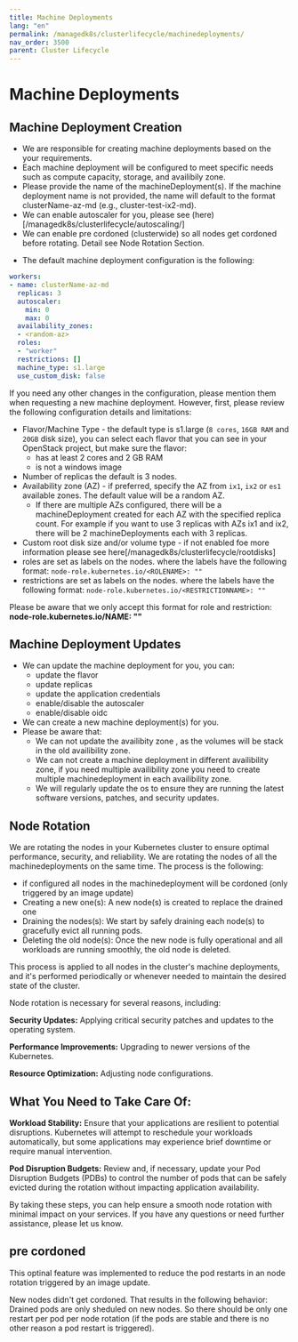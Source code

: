 ```yaml
---
title: Machine Deployments
lang: "en"
permalink: /managedk8s/clusterlifecycle/machinedeployments/
nav_order: 3500
parent: Cluster Lifecycle
---
```

# Machine Deployments

## Machine Deployment Creation
- We are responsible for creating machine deployments based on the your requirements.
- Each machine deployment will be configured to meet specific needs such as compute capacity, storage, and availibily zone.
- Please provide the name of the machineDeployment(s). If the machine deployment name is not provided, the name will default to the format clusterName-az-md (e.g., cluster-test-ix2-md).
- We can enable autoscaler for you, please see (here) [/managedk8s/clusterlifecycle/autoscaling/]
- We can enable pre cordoned (clusterwide) so all nodes get cordoned before rotating. Detail see Node Rotation Section.
* The default machine deployment configuration is the following:
```yaml
workers:
- name: clusterName-az-md
  replicas: 3
  autoscaler:
    min: 0
    max: 0
  availability_zones:
  - <random-az>
  roles:
  - "worker"
  restrictions: []
  machine_type: s1.large
  use_custom_disk: false
```
If you need any other changes in the configuration, please mention them when requesting a new machine deployment. However, first, please review the following configuration details and limitations:
 * Flavor/Machine Type - the default type is s1.large (`8 cores`, `16GB RAM` and `20GB` disk size), you can select each flavor that you can see in your OpenStack project, but make sure the flavor:
    * has at least 2 cores and 2 GB RAM
    * is not a windows image
* Number of replicas  the default is 3 nodes. 
* Availability zone (AZ) - if preferred, specify the AZ from `ix1`, `ix2` or `es1` available zones. The default value will be a random AZ.
  * If there are multiple AZs configured, there will be a machineDeployment created for each AZ with the specified replica count. For example if you want to use 3 replicas with AZs ix1 and ix2, there will be 2 machineDeployments each with 3 replicas.
* Custom root disk size and/or volume type - if not enabled foe more information please see here[/managedk8s/clusterlifecycle/rootdisks]
* roles are set as labels on the nodes. where the labels have the following format: `node-role.kubernetes.io/<ROLENAME>: ""`
* restrictions are set as labels on the nodes. where the labels have the following format: `node-role.kubernetes.io/<RESTRICTIONNAME>: ""`

Please be aware that we only accept this format for role and restriction: **node-role.kubernetes.io/NAME: ""**

## Machine Deployment Updates

- We can update the machine deployment for you, you can:
  * update the flavor
  * update replicas
  * update the application credentials
  * enable/disable the autoscaler
  * enable/disable oidc
- We can create a new machine deployment(s) for you.
- Please be aware that: 
  * We can not update the availibity zone , as the volumes will be stack in the old availibility zone.
  * We can not create a machine deployment in different availibility zone, if you need multiple availibility zone you need to create multiple machinedeployment in each availibility zone. 
  * We will regularly update the os to ensure they are running the latest software versions, patches, and security updates.

## Node Rotation
We are rotating the nodes in your Kubernetes cluster to ensure optimal performance, security, and reliability. 
We are rotating the nodes of all the machinedeployments on the same time. The process is the following: 
* if configured all nodes in the machinedeployment will be cordoned (only triggered by an image update)
* Creating a new one(s): A new node(s) is created to replace the drained one
* Draining the nodes(s): We start by safely draining each node(s) to gracefully evict all running pods.
* Deleting the old node(s): Once the new node is fully operational and all workloads are running smoothly, the old node is deleted. 

This process is applied to all nodes in the cluster's machine deployments, and it's performed periodically or whenever needed to maintain the desired state of the cluster.

Node rotation is necessary for several reasons, including:

**Security Updates:** Applying critical security patches and updates to the operating system.

**Performance Improvements:** Upgrading to newer versions of the Kubernetes.

**Resource Optimization:** Adjusting node configurations.

## What You Need to Take Care Of:
**Workload Stability:** Ensure that your applications are resilient to potential disruptions. Kubernetes will attempt to reschedule your workloads automatically, but some applications may experience brief downtime or require manual intervention.

**Pod Disruption Budgets:** Review and, if necessary, update your Pod Disruption Budgets (PDBs) to control the number of pods that can be safely evicted during the rotation without impacting application availability.


By taking these steps, you can help ensure a smooth node rotation with minimal impact on your services. If you have any questions or need further assistance, please let us know.

## pre cordoned
This optinal feature was implemented to reduce the pod restarts in an node rotation triggered by an image update. 

New nodes didn't get cordoned. That results in the following behavior: Drained pods are only sheduled on new nodes. So there should be only one restart per pod per node rotation (if the pods are stable and there is no other reason a pod restart is triggered).
